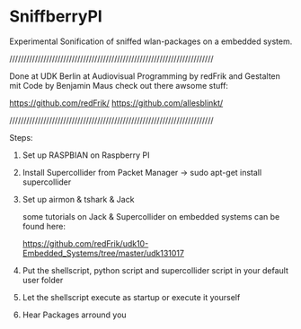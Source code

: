SniffberryPI
============

Experimental Sonification of sniffed wlan-packages on a embedded system.

////////////////////////////////////////////////////////////////////////

Done at UDK Berlin at Audiovisual Programming by redFrik and Gestalten mit Code by Benjamin Maus 
check out there awsome stuff:

https://github.com/redFrik/
https://github.com/allesblinkt/

////////////////////////////////////////////////////////////////////////


Steps:

1. Set up RASPBIAN on Raspberry PI

2. Install Supercollider from Packet Manager -> sudo apt-get install supercollider

3. Set up airmon & tshark & Jack

   some tutorials on Jack & Supercollider on embedded systems can be found here:
   
   https://github.com/redFrik/udk10-Embedded_Systems/tree/master/udk131017
   
4. Put the shellscript, python script and supercollider script in your default user folder

5. Let the shellscript execute as startup or execute it yourself

6. Hear Packages arround you
